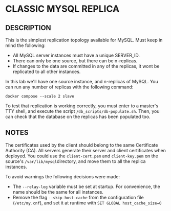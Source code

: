 # CLASSIC MYSQL REPLICA

## DESCRIPTION

This is the simplest replication topology available for MySQL. Must keep in mind the following:

- All MySQL server instances must have a unique SERVER_ID.
- There can only be one source, but there can be n-replicas.
- If changes to the data are committed in any of the replicas, it wont be replicated to all other instances.

In this lab we'll have one source instance, and n-replicas of MySQL. You can run any number of replicas with the following command:

`docker compose --scale 2 slave`

To test that replication is working correctly, you must enter to a master's TTY shell, and execute the script `/db_scripts/db-populate.sh`. Then, you can check that the database on the replicas has been populated too.

## NOTES

The certificates used by the client should belong to the same Certificate Authority (CA). All servers generate their server and client certificates when deployed. You could use the `client-cert.pem` and `client-key.pem` on the source's `/var/lib/mysql`directory, and move them to all the replica instances.

To avoid warnings the following decisions were made:

- The `--relay-log` variable must be set at startup. For convenience, the name should be the same for all instances.
- Remove the flag `--skip-host-cache` from the configuration file (`/etc/my.cnf`), and set it at runtime with `SET GLOBAL host_cache_size=0`